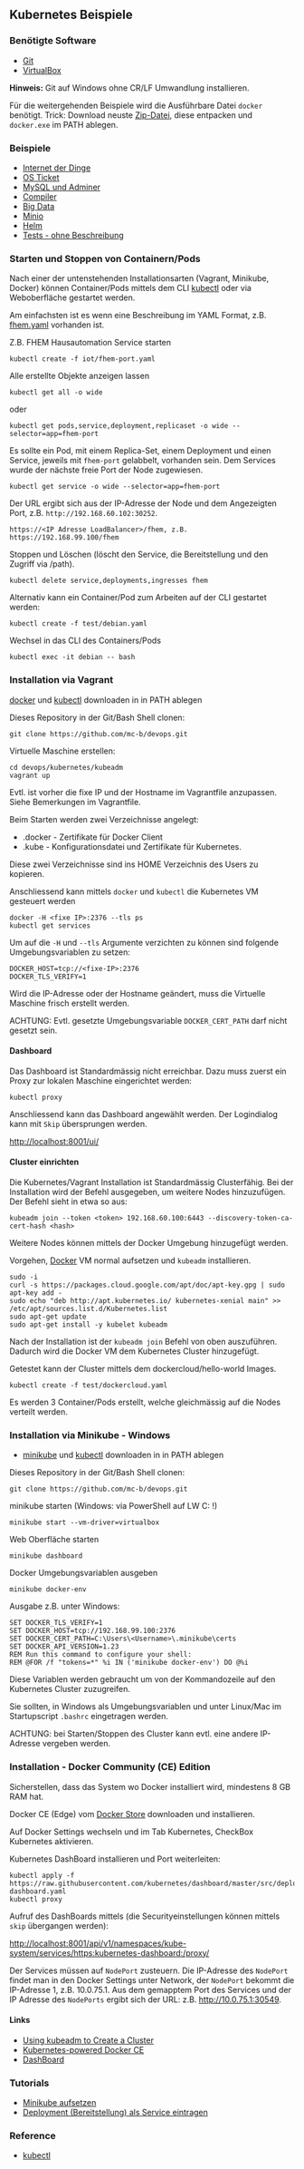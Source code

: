 Kubernetes Beispiele
--------------------

### Benötigte Software

* [Git](https://git-scm.com/)
* [VirtualBox](https://www.virtualbox.org/)

**Hinweis:** Git auf Windows ohne CR/LF Umwandlung installieren.

Für die weitergehenden Beispiele wird die Ausführbare Datei `docker` benötigt. Trick: Download neuste [Zip-Datei](https://download.docker.com/win/static/stable/x86_64/), diese entpacken und `docker.exe` im PATH ablegen.  

### Beispiele

* [Internet der Dinge](iot)
* [OS Ticket](osticket)
* [MySQL und Adminer](mysql)
* [Compiler](compiler)
* [Big Data](bigdata)
* [Minio](minio)
* [Helm](helm)
* [Tests - ohne Beschreibung](test)

### Starten und Stoppen von Containern/Pods

Nach einer der untenstehenden Installationsarten (Vagrant, Minikube, Docker) können Container/Pods mittels dem CLI [kubectl](https://kubernetes.io/docs/reference/kubectl/overview/) oder via Weboberfläche gestartet werden.

Am einfachsten ist es wenn eine Beschreibung im YAML Format, z.B. [fhem.yaml](iot/fhem.yaml) vorhanden ist.

Z.B. FHEM Hausautomation Service starten

	kubectl create -f iot/fhem-port.yaml
	
Alle erstellte Objekte anzeigen lassen

	kubectl get all -o wide	
	
oder 

	kubectl get pods,service,deployment,replicaset -o wide --selector=app=fhem-port
	
Es sollte ein Pod, mit einem Replica-Set, einem Deployment und einen Service, jeweils mit `fhem-port` gelabbelt, vorhanden sein. Dem Services wurde der nächste freie Port der Node zugewiesen. 

	kubectl get service -o wide --selector=app=fhem-port
	
Der URL ergibt sich aus der IP-Adresse der Node und dem Angezeigten Port, z.B. `http://192.168.60.102:30252`.

	https://<IP Adresse LoadBalancer>/fhem, z.B. https://192.168.99.100/fhem
	
Stoppen und Löschen (löscht den Service, die Bereitstellung und den Zugriff via /path).

	kubectl delete service,deployments,ingresses fhem

Alternativ kann ein Container/Pod zum Arbeiten auf der CLI gestartet werden:

	kubectl create -f test/debian.yaml
	
Wechsel in das CLI des Containers/Pods

	kubectl exec -it debian -- bash

### Installation via Vagrant

[docker](https://download.docker.com/win/static/stable/x86_64/) und [kubectl](https://kubernetes.io/docs/tasks/tools/install-kubectl/) downloaden in in PATH ablegen

Dieses Repository in der Git/Bash Shell clonen:

	git clone https://github.com/mc-b/devops.git

Virtuelle Maschine erstellen:

	cd devops/kubernetes/kubeadm
	vagrant up

Evtl. ist vorher die fixe IP und der Hostname im Vagrantfile anzupassen. Siehe Bemerkungen im Vagrantfile.

Beim Starten werden zwei Verzeichnisse angelegt:

- .docker - Zertifikate für Docker Client 
- .kube - Konfigurationsdatei und Zertifikate für Kubernetes.

Diese zwei Verzeichnisse sind ins HOME Verzeichnis des Users zu kopieren.

Anschliessend kann mittels `docker` und `kubectl` die Kubernetes VM gesteuert werden

	docker -H <fixe IP>:2376 --tls ps
	kubectl get services

Um auf die `-H` und `--tls` Argumente verzichten zu können sind folgende Umgebungsvariablen zu setzen:

	DOCKER_HOST=tcp://<fixe-IP>:2376
	DOCKER_TLS_VERIFY=1

Wird die IP-Adresse oder der Hostname geändert, muss die Virtuelle Maschine frisch erstellt werden.

ACHTUNG: Evtl. gesetzte Umgebungsvariable `DOCKER_CERT_PATH` darf nicht gesetzt sein.

#### Dashboard

Das Dashboard ist Standardmässig nicht erreichbar. Dazu muss zuerst ein Proxy zur lokalen Maschine eingerichtet werden:
	
	kubectl proxy
	
Anschliessend kann das Dashboard angewählt werden. Der Logindialog kann mit `Skip` übersprungen werden.

[http://localhost:8001/ui/](http://localhost:8001/ui/)

#### Cluster einrichten

Die Kubernetes/Vagrant Installation ist Standardmässig Clusterfähig. Bei der Installation wird der Befehl ausgegeben, um weitere Nodes hinzuzufügen. Der Befehl sieht in etwa so aus:

	kubeadm join --token <token> 192.168.60.100:6443 --discovery-token-ca-cert-hash <hash>

Weitere Nodes können mittels der Docker Umgebung hinzugefügt werden.

Vorgehen, [Docker](../docker/) VM normal aufsetzen und `kubeadm` installieren.

	sudo -i
	curl -s https://packages.cloud.google.com/apt/doc/apt-key.gpg | sudo apt-key add -
    sudo echo "deb http://apt.kubernetes.io/ kubernetes-xenial main" >> /etc/apt/sources.list.d/Kubernetes.list
    sudo apt-get update
    sudo apt-get install -y kubelet kubeadm

Nach der Installation ist der `kubeadm join` Befehl von oben auszuführen. Dadurch wird die Docker VM dem Kubernetes Cluster hinzugefügt. 

Getestet kann der Cluster mittels dem dockercloud/hello-world Images.

	kubectl create -f test/dockercloud.yaml
	
Es werden 3 Container/Pods erstellt, welche gleichmässig auf die Nodes verteilt werden.

### Installation via Minikube - Windows

- [minikube](https://kubernetes.io/docs/tasks/tools/install-minikube/) und [kubectl](https://kubernetes.io/docs/tasks/tools/install-kubectl/) downloaden in in PATH ablegen

Dieses Repository in der Git/Bash Shell clonen:

	git clone https://github.com/mc-b/devops.git

minikube starten (Windows: via PowerShell auf LW C: !)

	minikube start --vm-driver=virtualbox
	
Web Oberfläche starten

	minikube dashboard
	
Docker Umgebungsvariablen ausgeben 

	minikube docker-env
	
Ausgabe z.B. unter Windows:

	SET DOCKER_TLS_VERIFY=1
	SET DOCKER_HOST=tcp://192.168.99.100:2376
	SET DOCKER_CERT_PATH=C:\Users\<Username>\.minikube\certs
	SET DOCKER_API_VERSION=1.23
	REM Run this command to configure your shell:
	REM @FOR /f "tokens=*" %i IN ('minikube docker-env') DO @%i

Diese Variablen werden gebraucht um von der Kommandozeile auf den Kubernetes Cluster zuzugreifen.

Sie sollten, in Windows als Umgebungsvariablen und unter Linux/Mac im Startupscript `.bashrc` eingetragen werden.

ACHTUNG: bei Starten/Stoppen des Cluster kann evtl. eine andere IP-Adresse vergeben werden.	
	
### Installation - Docker Community (CE) Edition 

Sicherstellen, dass das System wo Docker installiert wird, mindestens 8 GB RAM hat.

Docker CE (Edge) vom [Docker Store](https://store.docker.com/search?type=edition&offering=community) downloaden und installieren.

Auf Docker Settings wechseln und im Tab Kubernetes, CheckBox Kubernetes aktivieren.

Kubernetes DashBoard installieren und Port weiterleiten:

	kubectl apply -f https://raw.githubusercontent.com/kubernetes/dashboard/master/src/deploy/recommended/kubernetes-dashboard.yaml
	kubectl proxy
	 
Aufruf des DashBoards mittels (die Securityeinstellungen können mittels `skip` übergangen werden):

[http://localhost:8001/api/v1/namespaces/kube-system/services/https:kubernetes-dashboard:/proxy/](http://localhost:8001/api/v1/namespaces/kube-system/services/https:kubernetes-dashboard:/proxy/)

Der Services müssen auf `NodePort` zusteuern. Die IP-Adresse des `NodePort` findet man in den Docker Settings unter Network, der `NodePort` bekommt die IP-Adresse 1, z.B. 10.0.75.1. Aus dem gemapptem Port des Services und der IP Adresse des `NodePorts` ergibt sich der URL: z.B. http://10.0.75.1:30549.


#### Links

* [Using kubeadm to Create a Cluster](https://kubernetes.io/docs/setup/independent/create-cluster-kubeadm/)
* [Kubernetes-powered Docker CE ](https://www.melvinvivas.com/kubernetes-powered-docker-ce/)
* [DashBoard](https://github.com/kubernetes/dashboard)
	
### Tutorials

* [Minikube aufsetzen](https://kubernetes.io/docs/tutorials/stateless-application/hello-minikube/) 
* [Deployment (Bereitstellung) als Service eintragen](https://kubernetes.io/docs/concepts/services-networking/connect-applications-service/)


### Reference

* [kubectl](https://kubernetes.io/docs/reference/kubectl/overview/)
